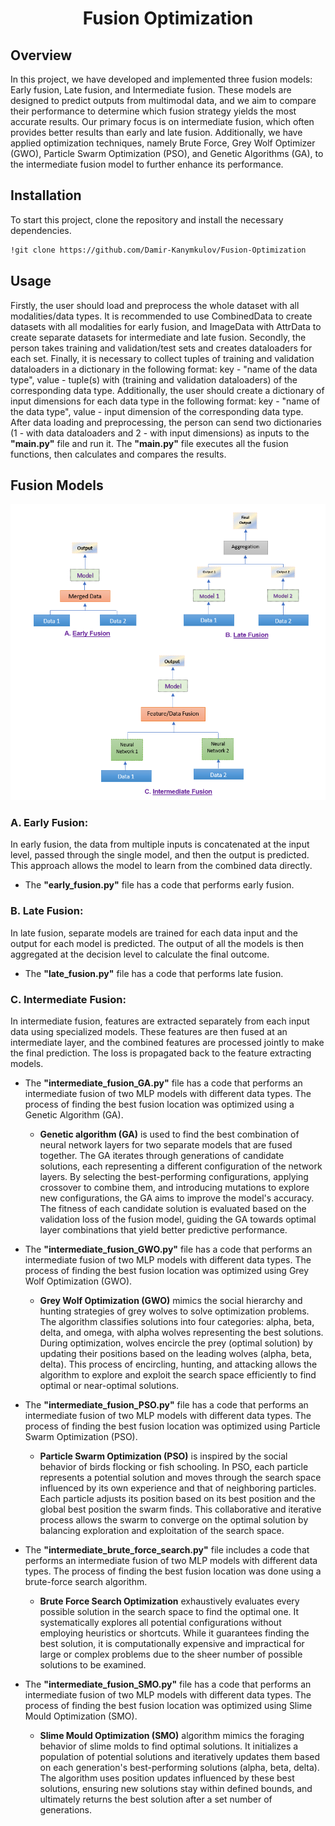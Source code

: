 <h1 align= "center"> Fusion Optimization </h1>

## Overview

In this project, we have developed and implemented three fusion models: Early fusion, Late fusion, and Intermediate fusion. These models are designed to predict outputs from multimodal data, and we aim to compare their performance to determine which fusion strategy yields the most accurate results. Our primary focus is on intermediate fusion, which often provides better results than early and late fusion. Additionally, we have applied optimization techniques, namely Brute Force, Grey Wolf Optimizer (GWO), Particle Swarm Optimization (PSO),  and Genetic Algorithms (GA), to the intermediate fusion model to further enhance its performance.

## Installation

To start this project, clone the repository and install the necessary dependencies.
```bash
!git clone https://github.com/Damir-Kanymkulov/Fusion-Optimization
```

## Usage
Firstly, the user should load and preprocess the whole dataset with all modalities/data types. It is recommended to use CombinedData to create datasets with all modalities for early fusion, and ImageData with AttrData to create separate datasets for intermediate and late fusion. Secondly, the person takes training and validation/test sets and creates dataloaders for each set. Finally, it is necessary to collect tuples of training and validation dataloaders in a dictionary in the following format: key - "name of the data type", value - tuple(s) with (training and validation dataloaders) of the corresponding data type. Additionally, the user should create a dictionary of input dimensions for each data type in the following format: key - "name of the data type", value - input dimension of the corresponding data type.
After data loading and preprocessing, the person can send two dictionaries (1 - with data dataloaders and 2 - with input dimensions) as inputs to the **"main.py"** file and run it. The **"main.py"** file executes all the fusion functions, then calculates and compares the results.

## Fusion Models

![Fusion Diagram](https://github.com/yadavAmru/FusionOptimization/blob/main/Images/Fusion_Diagrams.png)

### A. Early Fusion:
In early fusion, the data from multiple inputs is concatenated at the input level, passed through the single model, and then the output is predicted. This approach allows the model to learn from the combined data directly. 
- The **"early_fusion.py"** file has a code that performs early fusion.

### B. Late Fusion:
In late fusion, separate models are trained for each data input and the output for each model is predicted. The output of all the models is then aggregated at the decision level to calculate the final outcome. 
- The **"late_fusion.py"** file has a code that performs late fusion.

### C. Intermediate Fusion:
In intermediate fusion, features are extracted separately from each input data using specialized models. These features are then fused at an intermediate layer, and the combined features are processed jointly to make the final prediction. The loss is propagated back to the feature extracting models.
- The **"intermediate_fusion_GA.py"** file has a code that performs an intermediate fusion of two MLP models with different data types. The process of finding the best fusion location was optimized using a Genetic Algorithm (GA).
  - **Genetic algorithm (GA)** is used to find the best combination of neural network layers for two separate models that are fused together. The GA iterates through generations of candidate solutions, each representing a different configuration of the network layers. By selecting the best-performing configurations, applying crossover to combine them, and introducing mutations to explore new configurations, the GA aims to improve the model's accuracy. The fitness of each candidate solution is evaluated based on the validation loss of the fusion model, guiding the GA towards optimal layer combinations that yield better predictive performance.
    
- The **"intermediate_fusion_GWO.py"** file has a code that performs an intermediate fusion of two MLP models with different data types. The process of finding the best fusion location was optimized using Grey Wolf Optimization (GWO).
  - **Grey Wolf Optimization (GWO)** mimics the social hierarchy and hunting strategies of grey wolves to solve optimization problems. The algorithm classifies solutions into four categories: alpha, beta, delta, and omega, with alpha wolves representing the best solutions. During optimization, wolves encircle the prey (optimal solution) by updating their positions based on the leading wolves (alpha, beta, delta). This process of encircling, hunting, and attacking allows the algorithm to explore and exploit the search space efficiently to find optimal or near-optimal solutions.
    
- The **"intermediate_fusion_PSO.py"** file has a code that performs an intermediate fusion of two MLP models with different data types. The process of finding the best fusion location was optimized using Particle Swarm Optimization (PSO).
   - **Particle Swarm Optimization (PSO)** is inspired by the social behavior of birds flocking or fish schooling. In PSO, each particle represents a potential solution and moves through the search space influenced by its own experience and that of neighboring particles. Each particle adjusts its position based on its best position and the global best position the swarm finds. This collaborative and iterative process allows the swarm to converge on the optimal solution by balancing exploration and exploitation of the search space.
     
- The **"intermediate_brute_force_search.py"** file includes a code that performs an intermediate fusion of two MLP models with different data types. The process of finding the best fusion location was done using a brute-force search algorithm.
   - **Brute Force Search Optimization** exhaustively evaluates every possible solution in the search space to find the optimal one. It systematically explores all potential configurations without employing heuristics or shortcuts. While it guarantees finding the best solution, it is computationally expensive and impractical for large or complex problems due to the sheer number of possible solutions to be examined.

- The **"intermediate_fusion_SMO.py"** file has a code that performs an intermediate fusion of two MLP models with different data types. The process of finding the best fusion location was optimized using Slime Mould Optimization (SMO).
   - **Slime Mould Optimization (SMO)** algorithm mimics the foraging behavior of slime molds to find optimal solutions. It initializes a population of potential solutions and iteratively updates them based on each generation's best-performing solutions (alpha, beta, delta). The algorithm uses position updates influenced by these best solutions, ensuring new solutions stay within defined bounds, and ultimately returns the best solution after a set number of generations.
